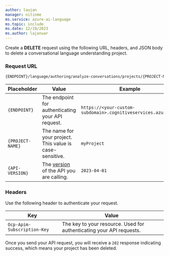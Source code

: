 ```yaml
---
author: laujan
manager: nitinme
ms.service: azure-ai-language
ms.topic: include
ms.date: 12/19/2023
ms.author: lajanuar
---
```


Create a **DELETE** request using the following URL, headers, and JSON body to delete a conversational language understanding project.


### Request URL

```rest
{ENDPOINT}/language/authoring/analyze-conversations/projects/{PROJECT-NAME}?api-version={API-VERSION}
```

|Placeholder  |Value  | Example |
|---------|---------|---------|
|`{ENDPOINT}`     | The endpoint for authenticating your API request.   | `https://<your-custom-subdomain>.cognitiveservices.azure.com` |
|`{PROJECT-NAME}`     | The name for your project. This value is case-sensitive.   | `myProject` |
|`{API-VERSION}`     | The [version](../../../concepts/model-lifecycle.md#api-versions) of the API you are calling. | `2023-04-01` |

### Headers

Use the following header to authenticate your request. 

|Key|Value|
|--|--|
|`Ocp-Apim-Subscription-Key`| The key to your resource. Used for authenticating your API requests.|

Once you send your API request, you will receive a `202` response indicating success, which means your project has been deleted.
